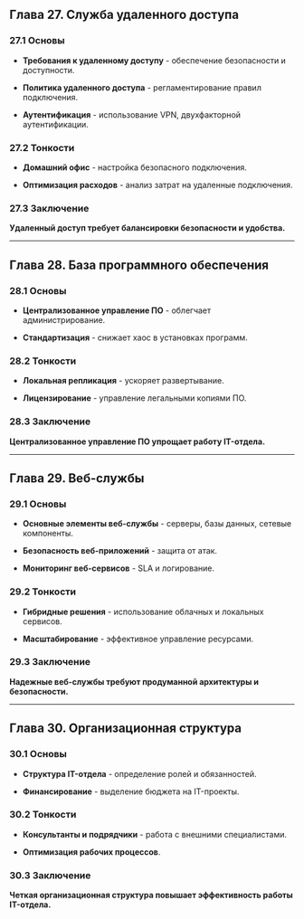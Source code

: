 ## Глава 27. Служба удаленного доступа

### 27.1 Основы

- **Требования к удаленному доступу** - обеспечение безопасности и доступности.

- **Политика удаленного доступа** - регламентирование правил подключения.

- **Аутентификация** - использование VPN, двухфакторной аутентификации.


### 27.2 Тонкости

- **Домашний офис** - настройка безопасного подключения.

- **Оптимизация расходов** - анализ затрат на удаленные подключения.

### 27.3 Заключение

**Удаленный доступ требует балансировки безопасности и удобства.**

---

## Глава 28. База программного обеспечения

### 28.1 Основы

- **Централизованное управление ПО** - облегчает администрирование.

- **Стандартизация** - снижает хаос в установках программ.

### 28.2 Тонкости

- **Локальная репликация** - ускоряет развертывание.

- **Лицензирование** - управление легальными копиями ПО.

### 28.3 Заключение

**Централизованное управление ПО упрощает работу IT-отдела.**

---

## Глава 29. Веб-службы

### 29.1 Основы

- **Основные элементы веб-службы** - серверы, базы данных, сетевые компоненты.

- **Безопасность веб-приложений** - защита от атак.

- **Мониторинг веб-сервисов** - SLA и логирование.

### 29.2 Тонкости

- **Гибридные решения** - использование облачных и локальных сервисов.

- **Масштабирование** - эффективное управление ресурсами.

### 29.3 Заключение

**Надежные веб-службы требуют продуманной архитектуры и безопасности.**

---

## Глава 30. Организационная структура

### 30.1 Основы

- **Структура IT-отдела** - определение ролей и обязанностей.

- **Финансирование** - выделение бюджета на IT-проекты.

### 30.2 Тонкости

- **Консультанты и подрядчики** - работа с внешними специалистами.

- **Оптимизация рабочих процессов**.

### 30.3 Заключение

**Четкая организационная структура повышает эффективность работы IT-отдела.**